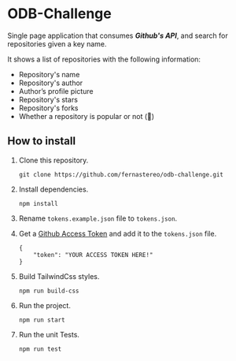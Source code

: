 # ODB-Challenge

Single page application that consumes **_Github's API_**, and search for repositories given a key name.

It shows a list of repositories with the following information:

- Repository's name
- Repository's author
- Author’s profile picture
- Repository's stars
- Repository's forks
- Whether a repository is popular or not (🙂)

## How to install

1. Clone this repository.

   ```
   git clone https://github.com/fernastereo/odb-challenge.git
   ```

2. Install dependencies.

   ```
   npm install
   ```

3. Rename `tokens.example.json` file to `tokens.json`.

4. Get a [Github Access Token](https://docs.github.com/es/authentication/keeping-your-account-and-data-secure/creating-a-personal-access-token) and add it to the `tokens.json` file.

   ```
   {
       "token": "YOUR ACCESS TOKEN HERE!"
   }
   ```

5. Build TailwindCss styles.

   ```
   npm run build-css
   ```

6. Run the project.

   ```
   npm run start
   ```

7. Run the unit Tests.

   ```
   npm run test
   ```
